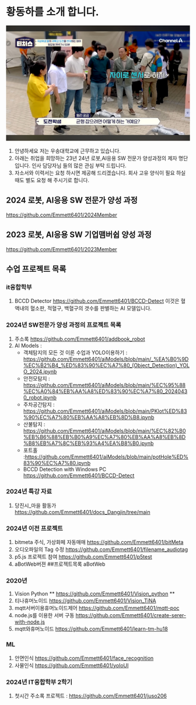 # 황동하를 소개 합니다. 
![image](채널A.jpg)

  1. 안녕하세요 저는 우송대학교에 근무하고 있습니다.        
  2. 아래는 취업을 희망하는 23년 24년 로봇,AI응용 SW 전문가 양성과정의 제자 명단입니다.
     인사 담당자님 들의 많은 관심 부탁 드립니다.
  3. 자소서와 이력서는 요청 하시면 제공해 드리겠습니다.
     회사 고유 양식이 필요 하실때도 별도 요청 해 주시기로 합니다.

## 2024 로봇, AI응용 SW 전문가 양성 과정  
  https://github.com/Emmett6401/2024Member

## 2023 로봇, AI응용 SW 기업맴버쉽 양성 과정
  https://github.com/Emmett6401/2023Member

## 수업 프로젝트 목록 
### it융합학부 
  1. BCCD Detector
     https://github.com/Emmett6401/BCCD-Detect
      이것은 혈액내의 혈소판, 적혈구, 백혈구의 갯수를 판별하는 AI 모델입니다.

     
### 2024년 SW전문가 양성 과정의 프로젝트 목록
  1. 주소록 https://github.com/Emmett6401/addbook_robot
  2. AI Models : 
     * 객체탐지의 모든 것 이론 수업과 YOLO이용하기 : https://github.com/Emmett6401/aiModels/blob/main/_%EA%B0%9D%EC%B2%B4_%ED%83%90%EC%A7%80_(Object_Detection)_YOLO_2024.ipynb
     * 안전모탐지 :
       https://github.com/Emmett6401/aiModels/blob/main/%EC%95%88%EC%A0%84%EB%AA%A8%ED%83%90%EC%A7%80_20240430_robot.ipynb
     * 주차공간탐지 :
       https://github.com/Emmett6401/aiModels/blob/main/PKlot%ED%83%90%EC%A7%80%EB%AA%A8%EB%8D%B8.ipynb
     * 산불탐지 : https://github.com/Emmett6401/aiModels/blob/main/%EC%82%B0%EB%B6%88%EB%B0%A9%EC%A7%80%EB%AA%A8%EB%8D%B8%EB%A7%8C%EB%93%A4%EA%B8%B0.ipynb
     * 포트홀 :https://github.com/Emmett6401/aiModels/blob/main/potHole%ED%83%90%EC%A7%80.ipynb
     * BCCD Detection with Windows PC
https://github.com/Emmett6401/BCCD-Detect
### 2024년 특강 자료 
  1. 당진시_마을 활동가
     https://github.com/Emmett6401/docs_Dangjin/tree/main
### 2024년 이전 프로젝트 
  1. bitmeta 주식, 가상화페 자동매매 https://github.com/Emmett6401/bitMeta
  2. 오디오파일의 Tag 수정 https://github.com/Emmett6401/filename_audiotag
  3. p5.js 프로젝트 참여 https://github.com/Emmett6401/p5test
  4. aBotWeb버젼 ##프로젝트목록 aBotWeb

### 2020년
  1. Vision Python **  https://github.com/Emmett6401/Vision_python **
  2. 티나휴머노이드  https://github.com/Emmett6401/Vision_TiNA
  3. mqtt서버이용휴머노이드제어  https://github.com/Emmett6401/mqtt-poc
  4. node.js를 이용한 서버 구동  https://github.com/Emmett6401/create-serer-with-node.js
  5. mqtt와휴머노이드  https://github.com/Emmett6401/learn-tm-hu18
### ML
  1. 안면인식  https://github.com/Emmett6401/face_recognition
  2. 사물인식  https://github.com/Emmett6401/yoloUI

### 2024년 IT융합학부 2학기 
  1. 첫시간 주소록 프로젝트 : https://github.com/Emmett6401/juso206

